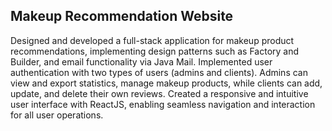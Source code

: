 ## Makeup Recommendation Website

Designed and developed a full-stack application for makeup product recommendations, implementing design patterns such as Factory and Builder, and email functionality via Java Mail. Implemented user authentication with two types of users (admins and clients). Admins can view and export statistics, manage makeup products, while clients can add, update, and delete their own reviews. Created a responsive and intuitive user interface with ReactJS, enabling seamless navigation and interaction for all user operations.
